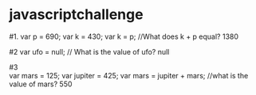 # javascriptchallenge

#1.
    var p = 690;
    var k = 430;
    var k = p;
    //What does k + p equal?
    1380

#2
    var ufo = null;
    // What is the value of ufo?
    null
    
#3  
     var mars = 125;
     var jupiter = 425;
     var mars = jupiter + mars;
     //what is the value of mars?
    550
